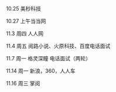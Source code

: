 10.25 美秒科技

10.27 上午当当网

11.3 周四 人人网

11.4 周五 阅路小说、火原科技、百度电话面试

11.7 周一 格灵深瞳 电话面试（两轮）

11.14 周一 新浪，360，人人车

11.16 周三 掌阅